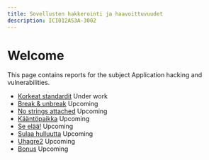 ```yaml
---
title: Sovellusten hakkerointi ja haavoittuvuudet
description: ICI012AS3A-3002
---
```


# Welcome

This page contains reports for the subject Application hacking and vulnerabilities.

- [Korkeat standardit](/_appsec/2025-08-20-iso.md) Under work
- [Break & unbreak](/_appsec/2025-08-xx-batter.md) Upcoming
- [No strings attached](/_appsec/2025-08-xx-Onot0.md) Upcoming
- [Kääntöpaikka](/_appsec/2025-08-xx-esrever.md) Upcoming
- [Se elää!](/_appsec/2025-08-xx-fmonster.md) Upcoming
- [Sulaa hulluutta](/_appsec/2025-08-xx-apk.md) Upcoming
- [Uhagre2](/_appsec/2025-08-xx-crypto.md) Upcoming
- [Bonus](/_appsec/2025-08-xx-finally.md) Upcoming


